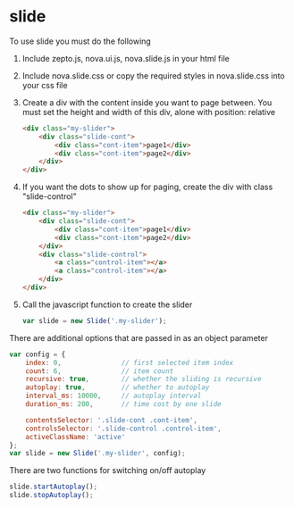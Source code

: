 # slide 

To use slide you must do the following 

1. Include zepto.js, nova.ui.js, nova.slide.js in your html file

2. Include nova.slide.css or copy the required styles in nova.slide.css into your css file

3. Create a div with the content inside you want to page between. You must set the height and width of this div, alone with position: relative

    ``` html
    <div class="my-slider">
        <div class="slide-cont">
            <div class="cont-item">page1</div>
            <div class="cont-item">page2</div>
        </div>
    </div>
    ```

4. If you want the dots to show up for paging, create the div with class "slide-control"

    ``` html
    <div class="my-slider">
        <div class="slide-cont">
            <div class="cont-item">page1</div>
            <div class="cont-item">page2</div>
        </div>
        <div class="slide-control">
            <a class="control-item"></a>
            <a class="control-item"></a>
        </div>
    </div>
    ```

5. Call the javascript function to create the slider

    ``` js
    var slide = new Slide('.my-slider');
    ```

There are additional options that are passed in as an object parameter

``` js
var config = {
    index: 0, 				// first selected item index
    count: 6, 				// item count
    recursive: true, 		// whether the sliding is recursive
    autoplay: true, 		// whether to autoplay
    interval_ms: 10000, 	// autoplay interval
    duration_ms: 200, 		// time cost by one slide

    contentsSelector: '.slide-cont .cont-item', 		
    controlsSelector: '.slide-control .control-item', 
    activeClassName: 'active'
}; 	
var slide = new Slide('.my-slider', config);
```
There are two functions for switching on/off autoplay
``` js
slide.startAutoplay();
slide.stopAutoplay();
```
